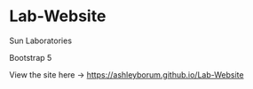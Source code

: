 # Lab-Website
Sun Laboratories

Bootstrap 5

View the site here -> https://ashleyborum.github.io/Lab-Website
